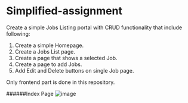 # Simplified-assignment
Create a simple Jobs Listing portal with CRUD functionality that include following: 
1. Create a simple Homepage. 
2. Create a Jobs List page. 
3. Create a page that shows a selected Job. 
4. Create a page to add Jobs. 
5. Add Edit and Delete buttons on single Job page.


Only frontend part is done in this repository.

######Index Page
![image](https://user-images.githubusercontent.com/63789702/200414880-c3833293-697e-469e-b196-5b566cc41cff.png)

